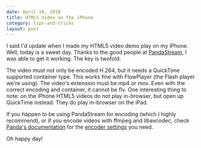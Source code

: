 ```yaml
---
date: April 18, 2010
title: HTML5 Video on the iPhone
category: tips-and-tricks
layout: post
---
```


I said I'd update when I made my HTML5 video demo play on my iPhone. Well, today is a sweet day. Thanks to the good people at [PandaStream](http://www.pandastream.com), I was able to get it working. The key is twofold:

The video must not only be encoded H.264, but it needs a QuickTime supported container type. This works fine with FlowPlayer (the Flash player we're using).
The video's extension must be mp4 or mov. Even with the correct encoding and container, it cannot be flv.
One interesting thing to note: on the iPhone HTML5 videos do not play in-browser, but open up QuickTime instead. They do play in-browser on the iPad.

If you happen to be using PandaStream for encoding (which I highly recommend), or if you encode videos with ffmpeg and libavcodec, check [Panda's documentation](http://www.pandastream.com/docs/) for the [encoder settings](http://www.pandastream.com/docs/) you need.

Oh happy day!
